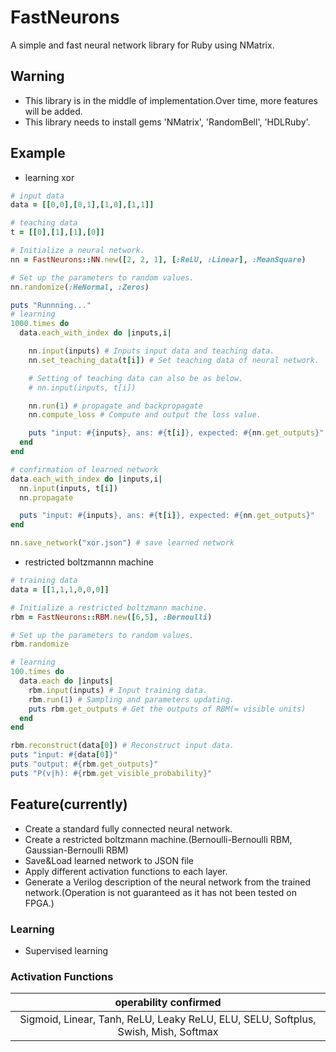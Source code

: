 # FastNeurons
A simple and fast neural network library for Ruby using NMatrix.

## Warning
- This library is in the middle of implementation.Over time, more features will be added.
- This library needs to install gems 'NMatrix', 'RandomBell', 'HDLRuby'.

## Example
- learning xor

```ruby
# input data
data = [[0,0],[0,1],[1,0],[1,1]]

# teaching data
t = [[0],[1],[1],[0]]

# Initialize a neural network.
nn = FastNeurons::NN.new([2, 2, 1], [:ReLU, :Linear], :MeanSquare)

# Set up the parameters to random values.
nn.randomize(:HeNormal, :Zeros)

puts "Runnning..."
# learning
1000.times do
  data.each_with_index do |inputs,i|

    nn.input(inputs) # Inputs input data and teaching data.
    nn.set_teaching_data(t[i]) # Set teaching data of neural network.

    # Setting of teaching data can also be as below.
    # nn.input(inputs, t[i])

    nn.run(1) # propagate and backpropagate
    nn.compute_loss # Compute and output the loss value.

    puts "input: #{inputs}, ans: #{t[i]}, expected: #{nn.get_outputs}"
  end
end

# confirmation of learned network
data.each_with_index do |inputs,i|
  nn.input(inputs, t[i])
  nn.propagate

  puts "input: #{inputs}, ans: #{t[i]}, expected: #{nn.get_outputs}"
end

nn.save_network("xor.json") # save learned network
```

- restricted boltzmannn machine
```ruby
# training data
data = [[1,1,1,0,0,0]]

# Initialize a restricted boltzmann machine.
rbm = FastNeurons::RBM.new([6,5], :Bernoulli)

# Set up the parameters to random values.
rbm.randomize

# learning
100.times do
  data.each do |inputs|
    rbm.input(inputs) # Input training data.
    rbm.run(1) # Sampling and parameters updating.
    puts rbm.get_outputs # Get the outputs of RBM(= visible units)
  end
end

rbm.reconstruct(data[0]) # Reconstruct input data.
puts "input: #{data[0]}"
puts "output: #{rbm.get_outputs}"
puts "P(v|h): #{rbm.get_visible_probability}"
```
## Feature(currently)
- Create a standard fully connected neural network.
- Create a restricted boltzmann machine.(Bernoulli-Bernoulli RBM, Gaussian-Bernoulli RBM)
- Save&Load learned network to JSON file
- Apply different activation functions to each layer.
- Generate a Verilog description of the neural network from the trained network.(Operation is not guaranteed as it has not been tested on FPGA.)

### Learning
- Supervised learning

### Activation Functions
|  operability confirmed |
| :----: |
|  Sigmoid, Linear, Tanh, ReLU, Leaky ReLU, ELU, SELU, Softplus, Swish, Mish, Softmax  |
